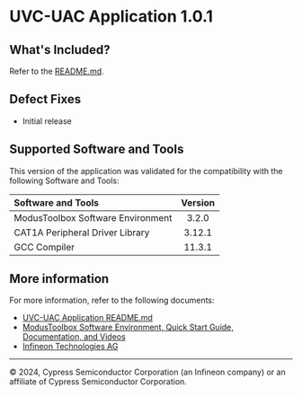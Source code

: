 # UVC-UAC Application 1.0.1

## What's Included?

Refer to the [README.md](./README.md).

## Defect Fixes

* Initial release

## Supported Software and Tools

This version of the application was validated for the compatibility with the following Software and Tools:

| Software and Tools                                      | Version |
| :---                                                    | :----:  |
| ModusToolbox Software Environment                       | 3.2.0   |
| CAT1A Peripheral Driver Library                         | 3.12.1  |
| GCC Compiler                                            | 11.3.1  |

## More information

For more information, refer to the following documents:

* [UVC-UAC Application README.md](./README.md)
* [ModusToolbox Software Environment, Quick Start Guide, Documentation, and Videos](https://www.infineon.com/cms/en/design-support/tools/sdk/modustoolbox-software)
* [Infineon Technologies AG](https://www.infineon.com)

---
© 2024, Cypress Semiconductor Corporation (an Infineon company) or an affiliate of Cypress Semiconductor Corporation.
